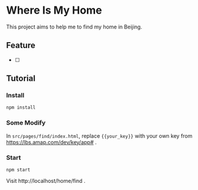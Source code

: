 # Where Is My Home

This project aims to help me to find my home in Beijing.

## Feature

- [ ] 

## Tutorial

### Install

```bash
npm install
```

### Some Modify

In `src/pages/find/index.html`, replace `{{your_key}}` with your own key from https://lbs.amap.com/dev/key/app# .

### Start

```
npm start
```

Visit http://localhost/home/find .

